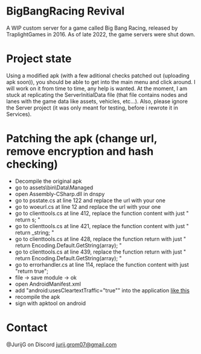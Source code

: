 # BigBangRacing Revival
A WIP custom server for a game called Big Bang Racing, released by TraplightGames in 2016. As of late 2022, the game servers were shut down.

# Project state
Using a modified apk (with a few aditional checks patched out (uploading apk soon)), you should be able to get into the main menu and click around. I will work on it from time to time, any help is wanted. At the moment, I am stuck at replicating the ServerInitialData file (that file contains nodes and lanes with the game data like assets, vehicles, etc...).
Also, please ignore the Server project (it was only meant for testing, before i rewrote it in Services).

# Patching the apk (change url, remove encryption and hash checking)
- Decompile the original apk
- go to assets\bin\Data\Managed
- open Assembly-CSharp.dll in dnspy
- go to psstate.cs at line 122 and replace the url with your one
- go to woeurl.cs at line 12 and replace the url with your one
- go to clienttools.cs at line 412, replace the function content with just " return s; "
- go to clienttools.cs at line 421, replace the function content with just " return _string; "
- go to clienttools.cs at line 428, replace the function return with just " return Encoding.Default.GetString(array); "
- go to clienttools.cs at line 439, replace the function return with just " return Encoding.Default.GetString(array); "
- go to errorhandler.cs at line 114, replace the function content with just "return true";
- file -> save module -> ok
- open AndroidManifest.xml
- add "android:usesCleartextTraffic="true"" into the application [like this](https://imgur.com/a/n8gdD0I)
- recompile the apk
- sign with apktool on android

# Contact
@JurijG on Discord
jurij.grom07@gmail.com
